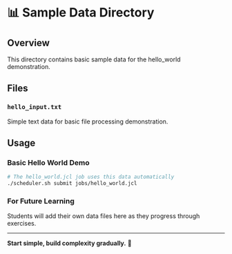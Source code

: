# 📊 Sample Data Directory

## Overview
This directory contains basic sample data for the hello_world demonstration.

## Files

### `hello_input.txt`
Simple text data for basic file processing demonstration.

## Usage

### Basic Hello World Demo
```bash
# The hello_world.jcl job uses this data automatically
./scheduler.sh submit jobs/hello_world.jcl
```

### For Future Learning
Students will add their own data files here as they progress through exercises.

---
**Start simple, build complexity gradually.** 🚀